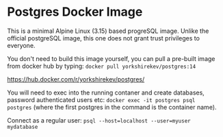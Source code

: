 Postgres Docker Image
===================

This is a minimal Alpine Linux (3.15) based progreSQL image. Unlike the official postgreSQL image, this one does not grant trust privileges to everyone.

You don't need to build this image yourself, you can pull a pre-built image from docker hub by typing:
`docker pull yorkshirekev/postgres:14`

https://hub.docker.com/r/yorkshirekev/postgres/

You will need to exec into the running contaner and create databases, password authenticated users etc:
`docker exec -it postgres psql postgres` (where the first postgres in the command is the container name).

Connect as a regular user:
`psql --host=localhost --user=myuser mydatabase`
